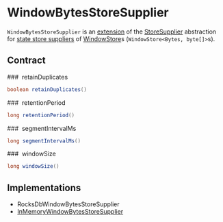 # WindowBytesStoreSupplier

`WindowBytesStoreSupplier` is an [extension](#contract) of the [StoreSupplier](StoreSupplier.md) abstraction for [state store suppliers](#implementations) of [WindowStore](WindowStore.md)s (`WindowStore<Bytes, byte[]>`s).

## Contract

### <span id="retainDuplicates"> retainDuplicates

```java
boolean retainDuplicates()
```

### <span id="retentionPeriod"> retentionPeriod

```java
long retentionPeriod()
```

### <span id="segmentIntervalMs"> segmentIntervalMs

```java
long segmentIntervalMs()
```

### <span id="windowSize"> windowSize

```java
long windowSize()
```

## Implementations

* RocksDbWindowBytesStoreSupplier
* [InMemoryWindowBytesStoreSupplier](InMemoryWindowBytesStoreSupplier.md)
